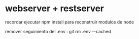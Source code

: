 # webserver + restserver


recordar ejecutar npm install para reconstruir modulos de node

remover seguimiento del .env : git rm .env --cached